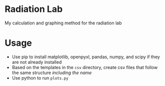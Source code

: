 # Radiation Lab
My calculation and graphing method for the radiation lab
# Usage
- Use pip to install matplotlib, openpyxl, pandas, numpy, and scipy if they are not already installed
- Based on the templates in the `csv` directory, create csv files that follow the same structure *including the name*
- Use python to run `plots.py`
